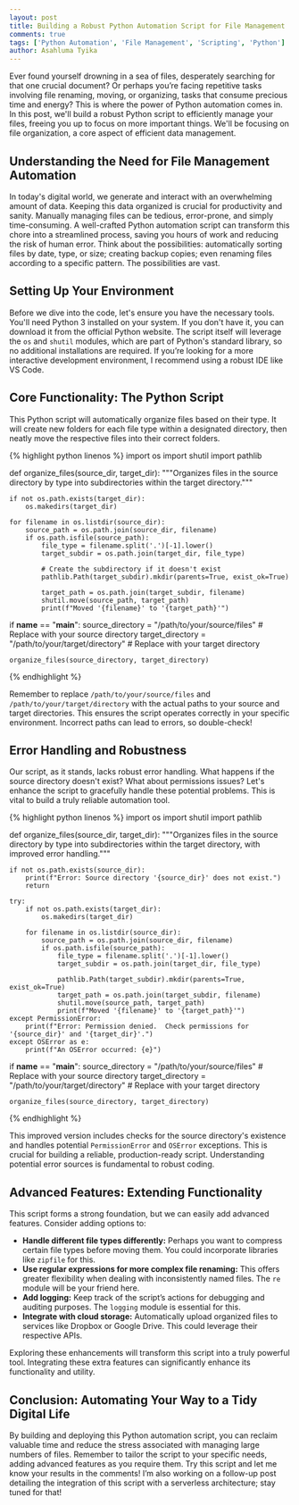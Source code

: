 ```yaml
---
layout: post
title: Building a Robust Python Automation Script for File Management
comments: true
tags: ['Python Automation', 'File Management', 'Scripting', 'Python']
author: Asahluma Tyika
---
```


Ever found yourself drowning in a sea of files, desperately searching for that one crucial document?  Or perhaps you’re facing repetitive tasks involving file renaming, moving, or organizing, tasks that consume precious time and energy?  This is where the power of Python automation comes in. In this post, we'll build a robust Python script to efficiently manage your files, freeing you up to focus on more important things.  We'll be focusing on file organization, a core aspect of efficient data management.

## Understanding the Need for File Management Automation

In today's digital world, we generate and interact with an overwhelming amount of data.  Keeping this data organized is crucial for productivity and sanity.  Manually managing files can be tedious, error-prone, and simply time-consuming.  A well-crafted Python automation script can transform this chore into a streamlined process, saving you hours of work and reducing the risk of human error.  Think about the possibilities: automatically sorting files by date, type, or size; creating backup copies; even renaming files according to a specific pattern.  The possibilities are vast.


## Setting Up Your Environment

Before we dive into the code, let's ensure you have the necessary tools. You'll need Python 3 installed on your system.  If you don't have it, you can download it from the official Python website.  The script itself will leverage the `os` and `shutil` modules, which are part of Python's standard library, so no additional installations are required.  If you’re looking for a more interactive development environment, I recommend using a robust IDE like VS Code.


## Core Functionality: The Python Script

This Python script will automatically organize files based on their type.  It will create new folders for each file type within a designated directory, then neatly move the respective files into their correct folders.

{% highlight python linenos %}
import os
import shutil
import pathlib

def organize_files(source_dir, target_dir):
    """Organizes files in the source directory by type into subdirectories within the target directory."""

    if not os.path.exists(target_dir):
        os.makedirs(target_dir)

    for filename in os.listdir(source_dir):
        source_path = os.path.join(source_dir, filename)
        if os.path.isfile(source_path):
            file_type = filename.split('.')[-1].lower()
            target_subdir = os.path.join(target_dir, file_type)
            
            # Create the subdirectory if it doesn't exist
            pathlib.Path(target_subdir).mkdir(parents=True, exist_ok=True)
            
            target_path = os.path.join(target_subdir, filename)
            shutil.move(source_path, target_path)
            print(f"Moved '{filename}' to '{target_path}'")


if __name__ == "__main__":
    source_directory = "/path/to/your/source/files"  # Replace with your source directory
    target_directory = "/path/to/your/target/directory"  # Replace with your target directory

    organize_files(source_directory, target_directory)
{% endhighlight %}


Remember to replace `/path/to/your/source/files` and `/path/to/your/target/directory` with the actual paths to your source and target directories.  This ensures the script operates correctly in your specific environment. Incorrect paths can lead to errors, so double-check!


## Error Handling and Robustness

Our script, as it stands, lacks robust error handling.  What happens if the source directory doesn't exist?  What about permissions issues? Let's enhance the script to gracefully handle these potential problems.  This is vital to build a truly reliable automation tool.

{% highlight python linenos %}
import os
import shutil
import pathlib

def organize_files(source_dir, target_dir):
    """Organizes files in the source directory by type into subdirectories within the target directory, with improved error handling."""

    if not os.path.exists(source_dir):
        print(f"Error: Source directory '{source_dir}' does not exist.")
        return

    try:
        if not os.path.exists(target_dir):
            os.makedirs(target_dir)

        for filename in os.listdir(source_dir):
            source_path = os.path.join(source_dir, filename)
            if os.path.isfile(source_path):
                file_type = filename.split('.')[-1].lower()
                target_subdir = os.path.join(target_dir, file_type)

                pathlib.Path(target_subdir).mkdir(parents=True, exist_ok=True)
                target_path = os.path.join(target_subdir, filename)
                shutil.move(source_path, target_path)
                print(f"Moved '{filename}' to '{target_path}'")
    except PermissionError:
        print(f"Error: Permission denied.  Check permissions for '{source_dir}' and '{target_dir}'.")
    except OSError as e:
        print(f"An OSError occurred: {e}")

if __name__ == "__main__":
    source_directory = "/path/to/your/source/files"  # Replace with your source directory
    target_directory = "/path/to/your/target/directory"  # Replace with your target directory

    organize_files(source_directory, target_directory)
{% endhighlight %}


This improved version includes checks for the source directory's existence and handles potential `PermissionError` and `OSError` exceptions.  This is crucial for building a reliable, production-ready script.  Understanding potential error sources is fundamental to robust coding.


## Advanced Features:  Extending Functionality

This script forms a strong foundation, but we can easily add advanced features. Consider adding options to:

* **Handle different file types differently:** Perhaps you want to compress certain file types before moving them.  You could incorporate libraries like `zipfile` for this.
* **Use regular expressions for more complex file renaming:**  This offers greater flexibility when dealing with inconsistently named files.  The `re` module will be your friend here.
* **Add logging:**  Keep track of the script’s actions for debugging and auditing purposes.  The `logging` module is essential for this.
* **Integrate with cloud storage:**  Automatically upload organized files to services like Dropbox or Google Drive. This could leverage their respective APIs.

Exploring these enhancements will transform this script into a truly powerful tool.  Integrating these extra features can significantly enhance its functionality and utility.


## Conclusion: Automating Your Way to a Tidy Digital Life

By building and deploying this Python automation script, you can reclaim valuable time and reduce the stress associated with managing large numbers of files. Remember to tailor the script to your specific needs, adding advanced features as you require them. Try this script and let me know your results in the comments!  I’m also working on a follow-up post detailing the integration of this script with a serverless architecture; stay tuned for that!
